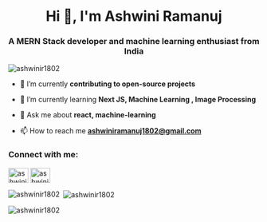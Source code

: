 <h1 align="center">Hi 👋, I'm Ashwini Ramanuj</h1>
<h3 align="center">A MERN Stack developer and machine learning enthusiast from India</h3>

<p align="left"> <img src="https://komarev.com/ghpvc/?username=ashwinir1802&label=Profile%20views&color=0e75b6&style=flat" alt="ashwinir1802" /> </p>

- 🔭 I’m currently **contributing to open-source projects**

- 🌱 I’m currently learning **Next JS, Machine Learning , Image Processing**

- 💬 Ask me about **react, machine-learning**

- 📫 How to reach me **ashwiniramanuj1802@gmail.com**

<h3 align="left">Connect with me:</h3>
<p align="left">
<a href="https://linkedin.com/in/ashwini-ramanuj" target="blank"><img align="center" src="https://raw.githubusercontent.com/rahuldkjain/github-profile-readme-generator/master/src/images/icons/Social/linked-in-alt.svg" alt="ashwini-ramanuj" height="30" width="40" /></a>
<a href="https://www.leetcode.com/ashwini1802" target="blank"><img align="center" src="https://raw.githubusercontent.com/rahuldkjain/github-profile-readme-generator/master/src/images/icons/Social/leet-code.svg" alt="ashwini1802" height="30" width="40" /></a>
</p>

<p><img align="left" src="https://github-readme-stats.vercel.app/api/top-langs?username=ashwinir1802&show_icons=true&locale=en&layout=compact" alt="ashwinir1802" /></p>

<p>&nbsp;<img align="center" src="https://github-readme-stats.vercel.app/api?username=ashwinir1802&show_icons=true&locale=en" alt="ashwinir1802" /></p>

<p><img align="center" src="https://github-readme-streak-stats.herokuapp.com/?user=ashwinir1802&" alt="ashwinir1802" /></p>
